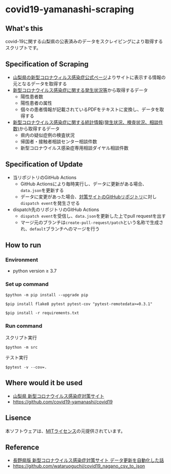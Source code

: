 # covid19-yamanashi-scraping

## What's this

covid-19に関する山梨県の公表済みのデータをスクレイピングにより取得するスクリプトです。

## Specification of Scraping

- [山梨県の新型コロナウィルス感染症公式ページ](https://www.pref.yamanashi.jp/koucho/coronavirus/info_coronavirus.html)よりサイトに表示する情報の元となるデータを取得する
- [新型コロナウイルス感染症に関する発生状況等](https://www.pref.yamanashi.jp/koucho/coronavirus/info_coronavirus_prevention.html)から取得するデータ
  - 陽性患者数
  - 陽性患者の属性
  - 個々の患者情報が記載されているPDFをテキストに変換し、データを取得する
- [新型コロナウイルス感染症に関する統計情報(発生状況、検査状況、相談件数)](https://www.pref.yamanashi.jp/koucho/coronavirus/info_coronavirus_data.html)から取得するデータ
  - 県内の疑似症例の検査状況
  - 帰国者・接触者相談センター相談件数
  - 新型コロナウイルス感染症専用相談ダイヤル相談件数


## Specification of Update

- 当リポジトリのGitHub Actions
  - GitHub Actionsにより毎時実行し、データに更新がある場合、`data.json`を更新する
  - データに変更があった場合、[対策サイトのGitHubリポジトリ](https://github.com/covid19-yamanashi/covid19)に対し`dispatch event`を発生させる
- dispatch先のリポジトリのGitHub Actions
  - `dispatch event`を受信し、`data.json`を更新した上でpull requestを出す
  - マージ元のブランチは`create-pull-request/patch`という名称で生成され、`default`ブランチへのマージを行う

## How to run

### Environment

- python version ≥ 3.7

### Set up command
```
$python -m pip install --upgrade pip

$pip install flake8 pytest pytest-cov "pytest-remotedata>=0.3.1"

$pip install -r requirements.txt
```
### Run command
スクリプト実行
```
$python -m src
```
テスト実行
```
$pytest -v --cov=.
```
## Where would it be used

- [山梨県 新型コロナウイルス感染症対策サイト](https://stopcovid19.yamanashi.dev/)
- https://github.com/covid19-yamanashi/covid19

## Lisence

本ソフトウェアは、[MITライセンス](./LICENSE)の元提供されています。

## Reference

- [長野県版 新型コロナウイルス感染症対策サイト データ更新を自動化した話](https://qiita.com/wataruoguchi/items/0f69f72777237674074b)
- https://github.com/wataruoguchi/covid19_nagano_csv_to_json